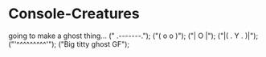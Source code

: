 # Console-Creatures

going to make a ghost thing...
(" .-------.");
("(  o   o  )");
("|    O    |");
("|( . Y . )|");
("'^^^^^^^^^'");
("Big titty ghost GF");
